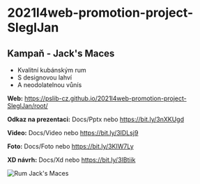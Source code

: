 # 2021l4web-promotion-project-SleglJan
## Kampaň - Jack's Maces

* Kvalitní kubánským rum
* S designovou lahví
* A neodolatelnou vůnís

**Web:** https://pslib-cz.github.io/2021l4web-promotion-project-SleglJan/root/

**Odkaz na prezentaci:** Docs/Pptx nebo https://bit.ly/3nXKUgd

**Video:** Docs/Video nebo https://bit.ly/3IDLsj9

**Foto:** Docs/Foto nebo https://bit.ly/3KIW7Ly

**XD návrh:** Docs/Xd nebo https://bit.ly/3IBtiik

![Rum Jack's Maces](/docs/foto/DSC0645.jpg)
